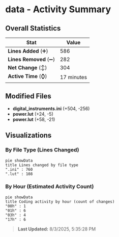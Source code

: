 # data - Activity Summary 

## Overall Statistics

| Stat                   | Value                                                             |
| ---------------------- | ----------------------------------------------------------------- |
| **Lines Added** (➕)   | 586                                          |
| **Lines Removed** (➖) | 282                                        |
| **Net Change** (↕)    | 304                |
| **Active Time** (⌚)   | 17 minutes |


## Modified Files
- **digital_instruments.ini** (+504, -256)
- **power.lut** (+24, -5)
- **power.lut** (+58, -21)

## Visualizations

### By File Type (Lines Changed)

```mermaid
pie showData
title Lines changed by file type
".ini" : 760
".lut" : 108
```

### By Hour (Estimated Activity Count)

```mermaid
pie showData
title Coding activity by hour (count of changes)
"00h" : 1
"01h" : 6
"03h" : 4
"17h" : 6
```


> **Last Updated:** 8/3/2025, 5:35:28 PM